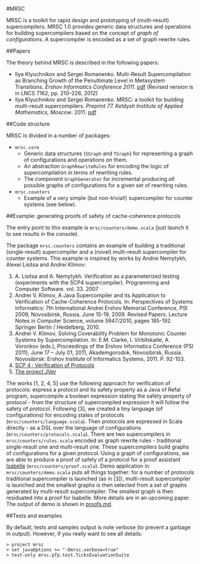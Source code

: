 #MRSC

MRSC is a toolkit for rapid design and prototyping of (multi-result) supercompilers. 
MRSC 1.0 provides generic data structures and operations for building supercompilers 
based on the concept of *graph of configurations*. A supercompiler is encoded as a set 
of graph rewrite rules.

##Papers

The theory behind MRSC is described in the following papers:

* Ilya Klyuchnikov and Sergei Romanenko. 
Multi-Result Supercompilation as Branching Growth of the Penultimate Level in Metasystem Transitions.
_Ershov Informatics Conference 2011_. 
<a href="http://pat.keldysh.ru/~ilya/papers/2011-branching-growth.pdf">pdf</a> (Revised version is in
LNCS 7162, pp. 210–226, 2012)
* Ilya Klyuchnikov and Sergei Romanenko. 
MRSC: a toolkit for building multi-result supercompilers. 
_Preprint 77. Keldysh Institute of Applied Mathematics, Moscow_. 2011. 
<a href="http://www.keldysh.ru/papers/2011/source/prep2011_77_eng.pdf">pdf</a>

##Code structure

MRSC is divided in a number of packages:

* `mrsc.core`
  * Generic data structures (`SGraph` and `TGraph`) for representing a graph of configurations and operations
    on them.
  * An abstraction `GraphRewriteRules` for encoding the logic of supercompilation in terms of rewriting rules.
  * The component `GraphGenerator` for incremental producing _all_ possible graphs of configurations
    for a given set of rewriting rules.
* `mrsc.counters`
  * Example of a very simple (but non-trivial!) supercompiler for counter systems (see below). 

##Example: generating proofs of safety of cache-coherence protocols

The entry point to this example is `mrsc/counters/demo.scala` (just launch it to see results in the console).

The package `mrsc.counters` contains an example of building a traditional (single-result) supercompiler and a (novel)
multi-result supercompiler for counter systems. This example is inspired by works by Andrei Nemytykh, Alexei Lisitsa 
and Andrei Klimov:

1. A. Lisitsa and A. Nemytykh. Verification as a parameterized testing (experiments with the SCP4 supercompiler).
   Programming and Computer Software. vol. 33. 2007
2. Andrei V. Klimov, A Java Supercompiler and its Application to Verification of Cache-Coherence Protocols. 
   In: Perspectives of Systems Informatics: 7th International Andrei Ershov Memorial Conference, PSI 2009, 
   Novosibirsk, Russia, June 15-19, 2009. Revised Papers. Lecture Notes in Computer Science, volume 5947/2010, 
   pages 185-192. Springer Berlin / Heidelberg, 2010.
3. Andrei V. Klimov, Solving Coverability Problem for Monotonic Counter Systems by Supercompilation. 
   In: E.M. Clarke, I. Virbitskaite, A. Voronkov (eds.), Proceedings of the Ershov Informatics Conference (PSI 2011), 
   June 17 – July 01, 2011, Akademgorodok, Novosibirsk, Russia. Novosibirsk: Ershov Institute of Informatics Systems, 2011. P. 92-103.
4. <a href="http://refal.botik.ru/protocols/">SCP 4 : Verification of Protocols</a>
5. <a href="http://pat.keldysh.ru/jver/">The project JVer</a>

The works [1, 2, 4, 5] use the following approach for verification of protocols: express a protocol and its safety 
property as a Java of Refal program, supercompile a boolean expression stating the safety property of protocol - 
from the structure of supercompiled expression it will follow the safety of protocol. Following [3], we 
created a tiny language (of configurations) for encoding states of protocols (`mrsc/counters/language.scala`).
Then protocols are expressed in Scala directly - as a DSL over the language of configurations 
(`mrsc/counters/protocols.scala`). There are two supercompilers in `mrsc/counters/rules.scala` encoded as graph 
rewrite rules - traditional single-result one and multi-result one. These supercompilers build graphs of 
configurations for a given protocol. Using a graph of configurations, we are able to produce a proof 
of safety of a protocol for a proof assistant <a href="http://isabelle.in.tum.de/">Isabelle</a> 
(`mrsc/counters/proof.scala`). Demo application in `mrsc/counters/demo.scala` puts all things together: 
for a number of protocols traditional supercompiler is launched (as in [3]), multi-result supercompiler is launched and 
the smallest graphs is then selected from a set of graphs generated by multi-result supercompiler. 
The smallest graph is then residuated into a proof for Isabelle. More details are in an upcoming paper.
The output of demo is shown in [proofs.md](https://github.com/ilya-klyuchnikov/mrsc/blob/master/proofs.md).

##Tests and examples

By default, tests and samples output is note verbose (to prevent a garbage in output). However, if you really want
to see all details:
```
> project mrsc
> set javaOptions += "-Dmrsc.verbose=true"
> test-only mrsc.pfp.test.TicksEvaluationSuite
```
